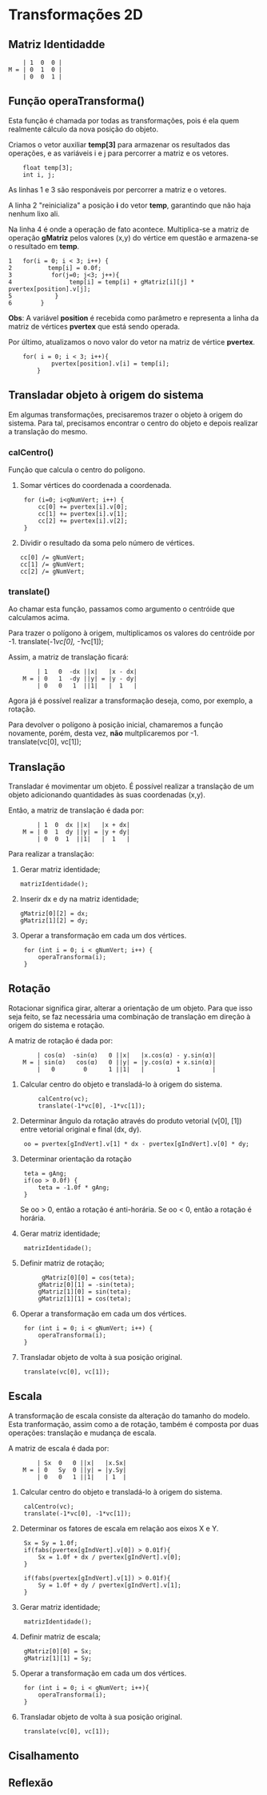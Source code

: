 # Transformações 2D 

## Matriz Identidadde

		| 1  0  0 |
	M = | 0  1  0 |
		| 0  0  1 |

## Função operaTransforma()
Esta função é chamada por todas as transformações, pois é ela quem realmente cálculo da nova posição do objeto. 

Criamos o vetor auxiliar **temp[3]** para armazenar os resultados das operações, e as variáveis i e j para percorrer a matriz e os vetores. 

        float temp[3];
        int i, j;


As linhas 1 e 3 são responáveis por percorrer a matriz e o vetores. 

A linha 2 "reinicializa" a posição **i** do vetor **temp**,  garantindo que nâo haja nenhum lixo ali. 

Na linha 4 é onde a operação de fato acontece. Multiplica-se a matriz de operação **gMatriz** pelos valores (x,y) do vértice em questão e armazena-se o resultado em **temp**. 

    1   for(i = 0; i < 3; i++) {
    2          temp[i] = 0.0f;
    3           for(j=0; j<3; j++){
    4                temp[i] = temp[i] + gMatriz[i][j] * pvertex[position].v[j];
    5            }
    6        }
**Obs**: A variável **position** é recebida como parâmetro e representa a linha da matriz de vértices **pvertex** que está sendo operada. 

Por último, atualizamos o novo valor do vetor na matriz de vértice **pvertex**. 

        for( i = 0; i < 3; i++){
                pvertex[position].v[i] = temp[i];
            }	
## Transladar objeto à origem do sistema
Em algumas transformações, precisaremos trazer o objeto à origem do sistema. Para tal, precisamos encontrar o centro do objeto e depois realizar a translação do mesmo. 

### calCentro()
Função que calcula o centro do polígono. 

1. Somar vértices do coordenada a coordenada.

        for (i=0; i<gNumVert; i++) {
            cc[0] += pvertex[i].v[0];
            cc[1] += pvertex[i].v[1];
            cc[2] += pvertex[i].v[2];
        }

2.  Dividir o resultado da soma pelo número de vértices.

        cc[0] /= gNumVert;     
        cc[1] /= gNumVert;     
        cc[2] /= gNumVert; 

### translate() 
Ao chamar esta função, passamos como argumento o centróide que calculamos acima.

Para trazer o polígono à origem, multiplicamos os valores do centróide por -1. 
        translate(-1*vc[0], -1*vc[1]);   

Assim, a matriz de translação ficará: 

			| 1   0  -dx ||x|   |x - dx|
		M = | 0   1  -dy ||y| = |y - dy|
			| 0   0   1  ||1|   |  1   |

Agora já é possível realizar a transformação deseja, como, por exemplo, a rotação. 

Para devolver o polígono à posição inicial, chamaremos a função novamente, porém, desta vez, **não** multplicaremos por -1.  
        translate(vc[0], vc[1]);    

## Translação 
Transladar é movimentar um objeto. É possível realizar a translação de um objeto adicionando quantidades às suas coordenadas (x,y).

Entâo, a matriz de translação é dada por: 

			| 1  0  dx ||x|   |x + dx|
		M = | 0  1  dy ||y| = |y + dy|
			| 0  0  1  ||1|   |  1   |


Para realizar a translação:
 1. Gerar matriz identidade;

        matrizIdentidade(); 

 2. Inserir dx e dy na matriz identidade; 
      
        gMatriz[0][2] = dx;
        gMatriz[1][2] = dy;

3. Operar a transformação em cada um dos vértices. 

        for (int i = 0; i < gNumVert; i++) {
		    operaTransforma(i);
	    }

## Rotação 
Rotacionar significa girar, alterar a orientação de um objeto. Para que isso seja feito, se faz necessária uma combinação de translação em direção à origem do sistema e rotação. 


A matriz de rotação é dada por: 

			| cos(α)  -sin(α)   0 ||x|   |x.cos(α) - y.sin(α)|
		M = | sin(α)   cos(α)   0 ||y| = |y.cos(α) + x.sin(α)|
			|   0        0      1 ||1|   |         1         |


1. Calcular centro do objeto e transladá-lo à origem do sistema. 

            calCentro(vc);                    
            translate(-1*vc[0], -1*vc[1]);

2. Determinar ângulo da rotação através do produto vetorial (v[0], [1]) entre vetorial original e final (dx, dy). 

        oo = pvertex[gIndVert].v[1] * dx - pvertex[gIndVert].v[0] * dy;


3. Determinar orientação da rotação

        teta = gAng;                
        if(oo > 0.0f) {
            teta = -1.0f * gAng; 		 
	    }
    Se oo > 0, então a rotação é anti-horária. 
    Se oo < 0, então a rotação é horária. 

4. Gerar matriz identidade;

        matrizIdentidade(); 

5. Definir matriz de rotação; 
      
        	 gMatriz[0][0] = cos(teta);
            gMatriz[0][1] = -sin(teta);
 	        gMatriz[1][0] = sin(teta);
            gMatriz[1][1] = cos(teta);
 	 
6. Operar a transformação em cada um dos vértices. 

        for (int i = 0; i < gNumVert; i++) {
		    operaTransforma(i);
	    }

7. Transladar objeto de volta à sua posição original. 

        translate(vc[0], vc[1]);

## Escala 
A transformação de escala consiste da alteração do tamanho do modelo. Esta tranformação, assim como a de rotação, também é composta por duas operações: translação e mudança de escala. 

A matriz de escala é dada por: 

			| Sx  0   0 ||x|   |x.Sx|
		M = | 0   Sy  0 ||y| = |y.Sy|
			| 0   0   1 ||1|   | 1  |

1. Calcular centro do objeto e transladá-lo à origem do sistema. 

        calCentro(vc);                    
        translate(-1*vc[0], -1*vc[1]);

2. Determinar os fatores de escala em relação aos eixos X e Y. 

        Sx = Sy = 1.0f;
        if(fabs(pvertex[gIndVert].v[0]) > 0.01f){
		    Sx = 1.0f + dx / pvertex[gIndVert].v[0];
	    }
		
        if(fabs(pvertex[gIndVert].v[1]) > 0.01f){
		    Sy = 1.0f + dy / pvertex[gIndVert].v[1];
    	}


3. Gerar matriz identidade;

        matrizIdentidade(); 

4. Definir matriz de escala; 
      
        gMatriz[0][0] = Sx;
 	    gMatriz[1][1] = Sy;
 	 
5. Operar a transformação em cada um dos vértices. 

        for (int i = 0; i < gNumVert; i++){
		    operaTransforma(i);
	    }

6. Transladar objeto de volta à sua posição original. 

        translate(vc[0], vc[1]);

## Cisalhamento


## Reflexão 

